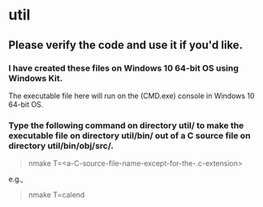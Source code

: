 # util


## Please verify the code and use it if you'd like.


### I have created these files on Windows 10 64-bit OS using Windows Kit.

The executable file here will run on the (CMD.exe) console in Windows 10 64-bit OS.


### Type the following command on directory util/ to make the executable file on directory util/bin/ out of a C source file on directory util/bin/obj/src/.

> nmake T=<a-C-source-file-name-except-for-the-.c-extension>

e.g.,
> nmake T=calend
